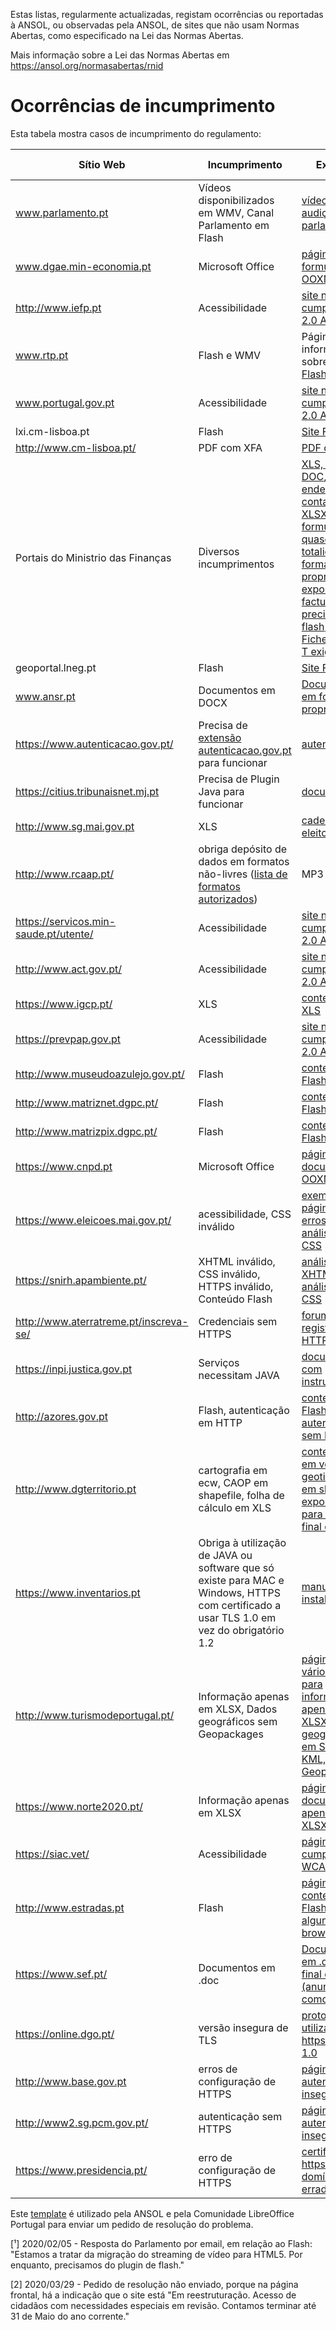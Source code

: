 Estas listas, regularmente actualizadas, registam ocorrências ou reportadas à ANSOL, ou observadas pela ANSOL, de sites que não usam Normas Abertas, como especificado na Lei das Normas Abertas.

Mais informação sobre a Lei das Normas Abertas em https://ansol.org/normasabertas/rnid

# Ocorrências de incumprimento

Esta tabela mostra casos de incumprimento do regulamento:

| Sítio Web | Incumprimento | Exemplo | Última avaliação | Pedido de Resolução |
|---|---|---|---|---|
| www.parlamento.pt | Vídeos disponibilizados em WMV, Canal Parlamento em Flash | [vídeo de audição](http://www.parlamento.pt/ActividadeParlamentar/Paginas/DetalheAudiencia.aspx?BID=99371), [canal parlamento](http://www.canal.parlamento.pt) | 2020/07/17 | 2015/03/25 [¹] |
| www.dgae.min-economia.pt | Microsoft Office | [página com formulários OOXML](http://www.dgae.gov.pt/documentacao-/formularios.aspx) | 2020/07/17 | 2015/03/25 |
| http://www.iefp.pt | Acessibilidade | [site não cumpre WCAG 2.0 AA](http://www.iefp.pt) | 2020/07/17 | 2016/01/05 |
| www.rtp.pt | Flash e WMV | Páginas com informação sobre o uso de [Flash](http://media.rtp.pt/empresa/utilizacao/flash-player/) e [WMV](http://media.rtp.pt/empresa/utilizacao/windows-media-player/) | 2020/07/17 | 2015/06/07 |
| www.portugal.gov.pt | Acessibilidade | [site não cumpre WCAG 2.0 A](http://www.portugal.gov.pt) | 2020/07/17 | 2019/08/13 |
| lxi.cm-lisboa.pt | Flash | [Site Flash](http://lxi.cm-lisboa.pt/lxi/) | 2020/07/17 | 2015/06/07 |
| http://www.cm-lisboa.pt/ | PDF com XFA | [PDF com XFA](http://www.cm-lisboa.pt/fileadmin/DOCS/Formularios/transversais/CML_participacao_ocorrencia.pdf) | 2020/07/17 | 2019/04/23 |
| Portais do Ministrio das Finanças | Diversos incumprimentos | [XLS, XLSX e DOC](http://info.portaldasfinancas.gov.pt/pt/apoio_contribuinte/tabela_ret_doclib/), [endereços e contactos em XLSX](https://www.portaldasfinancas.gov.pt/pt/contactosEbalcao.action), [lista de formulários, quase na totalidade em formatos proprietários](http://info-aduaneiro.portaldasfinancas.gov.pt/pt/publicacoes_formularios/formularios/Pages/formularios.aspx), [exportação de facturas precisa de flash](https://faturas.portaldasfinancas.gov.pt/factemipf_static/swf/copy_csv_xls_pdf.swf), [Enviar Ficheiro SAF-T exige Java](https://faturas.portaldasfinancas.gov.pt/enviarSaftAppletForm.action) | 2020/07/17 | 2017/03/25 |
| geoportal.lneg.pt | Flash | [Site Flash](http://geoportal.lneg.pt/index.php) | 2020/07/17 | 2016/01/15 |
| www.ansr.pt | Documentos em DOCX | [Documentos em formato proprietário](http://www.ansr.pt/Contraordenacoes/Formularios/Pages/default.aspx) | 2020/07/17 | 2015/04/14 |
| https://www.autenticacao.gov.pt/ | Precisa de [extensão autenticacao.gov.pt](https://autenticacao.gov.pt/fa/ajuda/autenticacaogovpt.aspx#installAgent) para funcionar | [autenticação](https://cmd.autenticacao.gov.pt/Ama.Authentication.Frontend/) | 2020/07/17 | |
| https://citius.tribunaisnet.mj.pt | Precisa de Plugin Java para funcionar | [documentação](https://citius.tribunaisnet.mj.pt/habilus/Docs/CITIUS_WEB_FIREFOX_MARCO_2017.pdf) | 2020/07/17 | 2017/06/12 |
| http://www.sg.mai.gov.pt | XLS | [cadernos eleitorais](http://www.sg.mai.gov.pt/AdministracaoEleitoral/RecenseamentoEleitoral/ResultadosRecenseamento/Paginas/default.aspx) | 2020/07/17 | 2016/01/28 |
| http://www.rcaap.pt/ | obriga depósito de dados em formatos não-livres ([lista de formatos autorizados](https://dre.pt/application/conteudo/72779297)) | MP3 | 2020/07/17 | |
| https://servicos.min-saude.pt/utente/ | Acessibilidade | [site não cumpre WCAG 2.0 AA](https://servicos.min-saude.pt/utente/) | 2020/07/17 | 2016/09/27 |
| http://www.act.gov.pt/ | Acessibilidade | [site não cumpre WCAG 2.0 A](http://www.act.gov.pt/) | 2020/07/17 ||
| https://www.igcp.pt/ | XLS | [conteúdo em XLS](https://www.igcp.pt/pt/gca/?id=80) | 2020/07/17 | 2019/05/14 |
| https://prevpap.gov.pt | Acessibilidade | [site não cumpre WCAG 2.0 A](https://prevpap.gov.pt) | 2020/07/17 | 2019/08/13 |
| http://www.museudoazulejo.gov.pt/ | Flash | [conteúdo Flash](http://www.museudoazulejo.gov.pt/) | 2020/07/17 | 2019/07/30 |
| http://www.matriznet.dgpc.pt/ | Flash | [conteúdo Flash](http://www.matriznet.dgpc.pt/) | 2020/07/17 ||
| http://www.matrizpix.dgpc.pt/ | Flash | [conteúdo Flash](http://www.matrizpix.dgpc.pt/) | 2020/07/17 ||
| https://www.cnpd.pt | Microsoft Office | [página com documentos OOXML](https://www.cnpd.pt/bin/rgpd/rgpd.htm) | 2020/07/17 ||
| https://www.eleicoes.mai.gov.pt/ | acessibilidade, CSS inválido | [exemplo de página com erros WCAG](https://www.eleicoes.mai.gov.pt/europeias2019/estrangeiro.html), [análise de um CSS](https://jigsaw.w3.org/css-validator/validator?uri=https%3A%2F%2Fwww.eleicoes.mai.gov.pt%2Fautarquicas2017%2F&profile=css3svg&usermedium=all&warning=1&vextwarning=&lang=en) | 2020/07/17 ||
| https://snirh.apambiente.pt/ | XHTML inválido, CSS inválido, HTTPS inválido, Conteúdo Flash | [análise do XHTML](https://validator.w3.org/check?uri=https%3A%2F%2Fsnirh.apambiente.pt&charset=%28detect+automatically%29&doctype=Inline&group=0), [análise do CSS](https://jigsaw.w3.org/css-validator/validator?uri=https%3A%2F%2Fsnirh.apambiente.pt&profile=css3&usermedium=all&warning=1&vextwarning=&lang=en) | 2020/07/17 | 2020/05/16 |
| http://www.aterratreme.pt/inscreva-se/ | Credenciais sem HTTPS | [forumulário de registo em HTTPS](http://www.aterratreme.pt/inscreva-se/) | 2020/07/17 ||
| https://inpi.justica.gov.pt | Serviços necessitam JAVA | [documento com instruções](https://servicosonline.inpi.pt/registos/guia_certificado.pdf) | 2020/07/17 ||
| http://azores.gov.pt | Flash, autenticação em HTTP | [conteúdo Flash e autenticação sem HTTPS](http://azores.gov.pt) | 2020/07/17 ||
| http://www.dgterritorio.pt | cartografia em ecw, CAOP em shapefile, folha de cálculo em XLS | [conteúdo ecw em vez de geotiff](http://www.dgterritorio.pt/cartografia_e_geodesia/cartografia/cartografia_de_base___topografica_e_topografica_de_imagem/serie_cartografica_1500_000/), [CAOP em shapefile](http://www.dgterritorio.pt/cartografia_e_geodesia/cartografia/carta_administrativa_oficial_de_portugal_caop/caop__download_/), [exportação para XLS no final da página](http://tcp.dgterritorio.gov.pt/procurar) | 2020/07/17 ||
| https://www.inventarios.pt | Obriga à utilização de JAVA ou software que só existe para MAC e Windows, HTTPS com certificado a usar TLS 1.0 em vez do obrigatório 1.2 | [manual de instalação](https://www.inventarios.pt/documentos/manual_instalacao_gosign_v4.pdf) | 2020/07/17 ||
| http://www.turismodeportugal.pt/ | Informação apenas em XLSX, Dados geográficos sem Geopackages | [página com vários links para informação apenas em XLSX](http://business.turismodeportugal.pt/pt/Planear_Iniciar/Licenciamento_Registo_da_Atividade/Empreendimentos_Turisticos/Paginas/classificacao-et.aspx), [Dados geográficos em Shapefile e KML, falta Geopackages](https://dadosabertos.turismodeportugal.pt/datasets/alojamento-local) | 2020/07/17 ||
| https://www.norte2020.pt/ | Informação apenas em XLSX | [página com documento apenas em XLSX](https://www.norte2020.pt/investimento-municipal) | 2020/07/17 | 2019/10/29 |
| https://siac.vet/ | Acessibilidade | [página não cumpre com WCAG 2.0](https://siac.vet/) | 2020/07/17 ||
| http://www.estradas.pt | Flash | [página com conteúdo Flash para alguns browsers](http://www.estradas.pt/index) | 2020/07/17 | 2019/11/06 |
| https://www.sef.pt/ | Documentos em .doc | [Documentos em .doc no final da página (anunciados como .pdf)](https://www.sef.pt/pt/pages/conteudo-detalhe.aspx?nID=73) | 2020/07/17 ||
| https://online.dgo.pt/ | versão insegura de TLS | [protocolo utilizado para https é TLS 1.0](http://online.dgo.pt/) | 2020/07/17 ||
| http://www.base.gov.pt | erros de configuração de HTTPS | [página de autenticação insegura](https://www.base.gov.pt/idp/Authn/UserPassword) | 2020/07/17 ||
| http://www2.sg.pcm.gov.pt/ | autenticação sem HTTPS | [página de autenticação insegura](http://www2.sg.pcm.gov.pt/GEUPF/Login.aspx) | 2020/07/17 | [2] |
| https://www.presidencia.pt/ | erro de configuração de HTTPS | [certificado https para o domínio errado](https://www.presidencia.pt/) | 2020/07/17 ||

Este [template](template.txt) é utilizado pela ANSOL e pela Comunidade LibreOffice Portugal para enviar um pedido de resolução do problema.

[¹] 2020/02/05 - Resposta do Parlamento por email, em relação ao Flash: "Estamos a tratar da migração do streaming de vídeo para HTML5. Por enquanto, precisamos do plugin de flash."

[2] 2020/03/29 - Pedido de resolução não enviado, porque na página frontal, há a indicação que o site está "Em reestruturação. Acesso de cidadãos com necessidades especiais em revisão. Contamos terminar até 31 de Maio do ano corrente."
